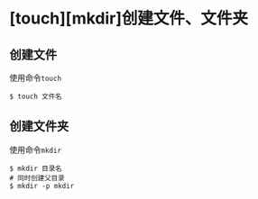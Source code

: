 
# [touch][mkdir]创建文件、文件夹

## 创建文件

使用命令`touch`

    $ touch 文件名

## 创建文件夹

使用命令`mkdir`   

    $ mkdir 目录名
    # 同时创建父目录
    $ mkdir -p mkdir
